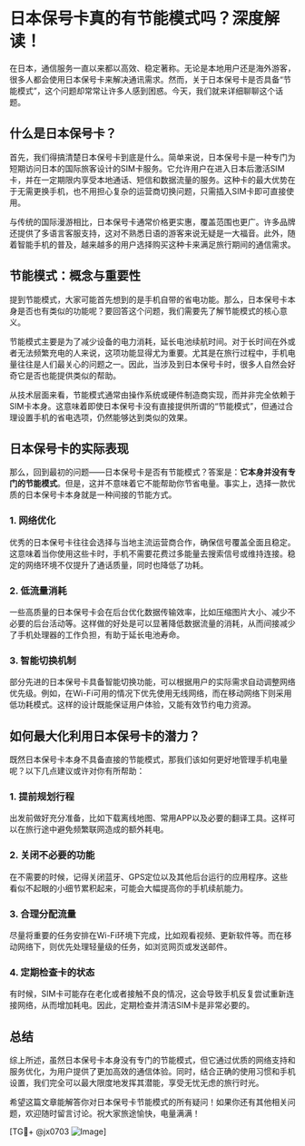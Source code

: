 # 日本保号卡真的有节能模式吗？深度解读！

在日本，通信服务一直以来都以高效、稳定著称。无论是本地用户还是海外游客，很多人都会使用日本保号卡来解决通讯需求。然而，关于日本保号卡是否具备“节能模式”，这个问题却常常让许多人感到困惑。今天，我们就来详细聊聊这个话题。

## 什么是日本保号卡？

首先，我们得搞清楚日本保号卡到底是什么。简单来说，日本保号卡是一种专门为短期访问日本的国际旅客设计的SIM卡服务。它允许用户在进入日本后激活SIM卡，并在一定期限内享受本地通话、短信和数据流量的服务。这种卡的最大优势在于无需更换手机，也不用担心复杂的运营商切换问题，只需插入SIM卡即可直接使用。

与传统的国际漫游相比，日本保号卡通常价格更实惠，覆盖范围也更广。许多品牌还提供了多语言客服支持，这对不熟悉日语的游客来说无疑是一大福音。此外，随着智能手机的普及，越来越多的用户选择购买这种卡来满足旅行期间的通信需求。

## 节能模式：概念与重要性

提到节能模式，大家可能首先想到的是手机自带的省电功能。那么，日本保号卡本身是否也有类似的功能呢？要回答这个问题，我们需要先了解节能模式的核心意义。

节能模式主要是为了减少设备的电力消耗，延长电池续航时间。对于长时间在外或者无法频繁充电的人来说，这项功能显得尤为重要。尤其是在旅行过程中，手机电量往往是人们最关心的问题之一。因此，当涉及到日本保号卡时，很多人自然会好奇它是否也能提供类似的帮助。

从技术层面来看，节能模式通常由操作系统或硬件制造商实现，而并非完全依赖于SIM卡本身。这意味着即使日本保号卡没有直接提供所谓的“节能模式”，但通过合理设置手机的省电选项，仍然能够达到类似的效果。

## 日本保号卡的实际表现

那么，回到最初的问题——日本保号卡是否有节能模式？答案是：**它本身并没有专门的节能模式**。但是，这并不意味着它不能帮助你节省电量。事实上，选择一款优质的日本保号卡本身就是一种间接的节能方式。

### 1. **网络优化**
优秀的日本保号卡往往会选择与当地主流运营商合作，确保信号覆盖全面且稳定。这意味着当你使用这些卡时，手机不需要花费过多能量去搜索信号或维持连接。稳定的网络环境不仅提升了通话质量，同时也降低了功耗。

### 2. **低流量消耗**
一些高质量的日本保号卡会在后台优化数据传输效率，比如压缩图片大小、减少不必要的后台活动等。这样做的好处是可以显著降低数据流量的消耗，从而间接减少了手机处理器的工作负担，有助于延长电池寿命。

### 3. **智能切换机制**
部分先进的日本保号卡具备智能切换功能，可以根据用户的实际需求自动调整网络优先级。例如，在Wi-Fi可用的情况下优先使用无线网络，而在移动网络下则采用低功耗模式。这样的设计既能保证用户体验，又能有效节约电力资源。

## 如何最大化利用日本保号卡的潜力？

既然日本保号卡本身不具备直接的节能模式，那我们该如何更好地管理手机电量呢？以下几点建议或许对你有所帮助：

### 1. **提前规划行程**
出发前做好充分准备，比如下载离线地图、常用APP以及必要的翻译工具。这样可以在旅行途中避免频繁联网造成的额外耗电。

### 2. **关闭不必要的功能**
在不需要的时候，记得关闭蓝牙、GPS定位以及其他后台运行的应用程序。这些看似不起眼的小细节累积起来，可能会大幅提高你的手机续航能力。

### 3. **合理分配流量**
尽量将重要的任务安排在Wi-Fi环境下完成，比如观看视频、更新软件等。而在移动网络下，则优先处理轻量级的任务，如浏览网页或发送邮件。

### 4. **定期检查卡的状态**
有时候，SIM卡可能存在老化或者接触不良的情况，这会导致手机反复尝试重新连接网络，从而增加耗电。因此，定期检查并清洁SIM卡是非常必要的。

## 总结

综上所述，虽然日本保号卡本身没有专门的节能模式，但它通过优质的网络支持和服务优化，为用户提供了更加高效的通信体验。同时，结合正确的使用习惯和手机设置，我们完全可以最大限度地发挥其潜能，享受无忧无虑的旅行时光。

希望这篇文章能解答你对日本保号卡节能模式的所有疑问！如果你还有其他相关问题，欢迎随时留言讨论。祝大家旅途愉快，电量满满！

[TG💪+ @jx0703 ![Image](https://github.com/user-attachments/assets/dbca1d08-cadb-493c-b0ec-ad6f7a83f270)]